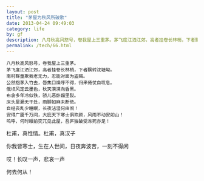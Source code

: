 ```yaml
---
layout: post
title: "茅屋为秋风所破歌"
date: 2013-04-24 09:49:03
category: life
by: gf
description: 八月秋高风怒号，卷我屋上三重茅。茅飞度江洒江郊，高者挂卷长林梢，下者飘转沈塘坳。南村群童欺我老无力，忍能对面为盗贼。公然抱茅入竹去，唇焦口燥呼不得，归来倚仗自叹息。俄顷风
permalink: /tech/66.html
---
```

    八月秋高风怒号，卷我屋上三重茅。
    茅飞度江洒江郊，高者挂卷长林梢，下者飘转沈塘坳。
    南村群童欺我老无力，忍能对面为盗贼。
    公然抱茅入竹去，唇焦口燥呼不得，归来倚仗自叹息。
    俄顷风定云墨色，秋天漠漠向昏黑。
    布衾多年冷似铁，骄儿恶卧蹋里裂。
    床头屋漏无干处，雨脚如麻未断绝。
    自经丧乱少睡眠，长夜沾湿何由彻！
    安得广厦千万间，大庇天下寒士俱欢颜，风雨不动安如山！
    呜呼，何时眼前突兀见此屋，吾庐独破受冻死亦足！

杜甫，真性情。杜甫，真汉子

你我皆寒士，生在人世间，日夜奔波苦，一刻不得闲

哎！长叹一声，悲哀一声

何去何从！